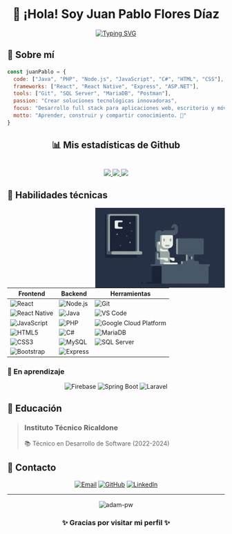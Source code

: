 <div align="center">
  
# 👋 ¡Hola! Soy Juan Pablo Flores Díaz
[![Typing SVG](https://readme-typing-svg.herokuapp.com?font=Fira+Code&size=26&duration=3000&pause=1000&color=E8CF00&background=FFFFFF00&width=435&lines=Full+stack+developer;Desarrollador+apasionado;PHP+developer;Java+developer;Javascript+developer)](https://git.io/typing-svg)
</div>

## 🌟 Sobre mí
```javascript
const juanPablo = {
  code: ["Java", "PHP", "Node.js", "JavaScript", "C#", "HTML", "CSS"],
  frameworks: ["React", "React Native", "Express", "ASP.NET"],
  tools: ["Git", "SQL Server", "MariaDB", "Postman"],
  passion: "Crear soluciones tecnológicas innovadoras",
  focus: "Desarrollo full stack para aplicaciones web, escritorio y móviles",
  motto: "Aprender, construir y compartir conocimiento. 🚀"
}
```
<div align="center">
  
## 📊 Mis estadísticas de Github
  <br/>
  <a href="https://github.com/JuanPabloFloresDiaz">
    <img height="180em" src="https://github-readme-stats-eight-theta.vercel.app/api?username=JuanPabloFloresDiaz&show_icons=true&theme=algolia&include_all_commits=true&count_private=true"/>
    <img height="180em" src="https://github-readme-stats-eight-theta.vercel.app/api/top-langs/?username=JuanPabloFloresDiaz&layout=compact&langs_count=8&theme=algolia"/>
    <img height="180em" src="https://github-readme-streak-stats.herokuapp.com/?user=JuanPabloFloresDiaz&theme=algolia"/>
  </a>
</div>

## 💝 Habilidades técnicas

<div align="center">
  <img alt="Night Coding" src="https://raw.githubusercontent.com/AVS1508/AVS1508/master/assets/Night-Coding.gif" align="right"/>

| Frontend                     | Backend                         | Herramientas                  |
|------------------------------|---------------------------------|--------------------------------|
| ![React](https://img.shields.io/badge/-React-61DAFB?style=flat-square&logo=react&logoColor=black) | ![Node.js](https://img.shields.io/badge/-Node.js-339933?style=flat-square&logo=node.js&logoColor=white) | ![Git](https://img.shields.io/badge/-Git-F05032?style=flat-square&logo=git&logoColor=white) |
| ![React Native](https://img.shields.io/badge/-React%20Native-61DAFB?style=flat-square&logo=react&logoColor=black) | ![Java](https://img.shields.io/badge/-Java-007396?style=flat-square&logo=java&logoColor=white) | ![VS Code](https://img.shields.io/badge/-VS%20Code-007ACC?style=flat-square&logo=visual-studio-code&logoColor=white) |
| ![JavaScript](https://img.shields.io/badge/-JavaScript-F7DF1E?style=flat-square&logo=javascript&logoColor=black) | ![PHP](https://img.shields.io/badge/-PHP-777BB4?style=flat-square&logo=php&logoColor=white) | ![Google Cloud Platform](https://img.shields.io/badge/-Google%20Cloud%20Platform-4285F4?style=flat-square&logo=google-cloud&logoColor=white) |
| ![HTML5](https://img.shields.io/badge/-HTML5-E34F26?style=flat-square&logo=html5&logoColor=white) | ![C#](https://img.shields.io/badge/-C%23-239120?style=flat-square&logo=c-sharp&logoColor=white) | ![MariaDB](https://img.shields.io/badge/-MariaDB-003545?style=flat-square&logo=mariadb&logoColor=white) |
| ![CSS3](https://img.shields.io/badge/-CSS3-1572B6?style=flat-square&logo=css3&logoColor=white) | ![MySQL](https://img.shields.io/badge/-MySQL-4479A1?style=flat-square&logo=mysql&logoColor=white) | ![SQL Server](https://img.shields.io/badge/-SQL%20Server-CC2927?style=flat-square&logo=microsoft-sql-server&logoColor=white) |
| ![Bootstrap](https://img.shields.io/badge/-Bootstrap-7952B3?style=flat-square&logo=bootstrap&logoColor=white) | ![Express](https://img.shields.io/badge/-Express-000000?style=flat-square&logo=express&logoColor=white) | |

</div>

### 🚀 En aprendizaje

<div align="center">

![Firebase](https://img.shields.io/badge/-Firebase-FFCA28?style=flat-square&logo=firebase&logoColor=black)
![Spring Boot](https://img.shields.io/badge/-Spring%20Boot-6DB33F?style=flat-square&logo=spring&logoColor=white)
![Laravel](https://img.shields.io/badge/-Laravel-FF2D20?style=flat-square&logo=laravel&logoColor=white)

</div>


## 📒 Educación

> ### Instituto Técnico Ricaldone
> 📚 Técnico en Desarrollo de Software (2022-2024)

## 📩 Contacto

<div align="center">
  
[![Email](https://img.shields.io/badge/-Email-EA4335?style=for-the-badge&logo=gmail&logoColor=white)](mailto:pablojuanfd@gmail.com)
[![GitHub](https://img.shields.io/badge/-GitHub-181717?style=for-the-badge&logo=github&logoColor=white)](https://github.com/JuanPabloFloresDiaz)
[![LinkedIn](https://img.shields.io/badge/-LinkedIn-0077B5?style=for-the-badge&logo=linkedin&logoColor=white)](https://www.linkedin.com/in/juan-pablo-flores-d%C3%ADaz-5271b533a/)


</div>

---
<div align="center">  
<p><img align="center" src="https://github.com/Adam-pw/Adam-pw/blob/main/animation_500_kxa883sd.gif" alt="adam-pw" /></p>
</div>

<div align="center">  
  
### ✨ Gracias por visitar mi perfil ✨
</div>
